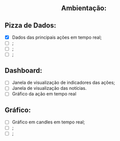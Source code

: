 <p>
    <h2 align="center">Ambientação:</h2>
</p>

<p>
    <h2>Pizza de Dados:</h2>
</p>
    
   - [X] Dados das principais ações em tempo real;
   - [ ] ;
   - [ ] ;
   - [ ] ;
 
<p>
    <h2>Dashboard:</h2>
</p>

   - [ ] Janela de visualização de indicadores das ações;
   - [ ] Janela de visualização das notícias.
   - [ ] Gráfico da ação em tempo real

<p>
    <h2>Gráfico:</h2>
</p>

   - [ ] Gráfico em candles em tempo real;
   - [ ] ;
   - [ ] ;
